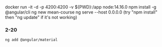 docker run -it -d -p 4200:4200 -v ${PWD}:/app node:14.16.0
npm install -g @angular/cli
ng new mean-course
ng serve --host 0.0.0.0
(try "npm install" then "ng update" if it's not working)

### 2-20
`ng add @angular/material`